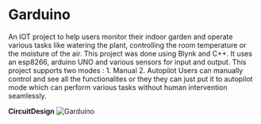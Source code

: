 # Garduino
An IOT project to help users monitor their indoor garden and operate various tasks like watering the plant, controlling the room temperature or the moisture of the air.
This project was done using Blynk and C++. It uses an esp8266, arduino UNO and various sensors for input and output.
This project supports two modes : 1. Manual 2. Autopilot
Users can manually control and see all the functionalites or they they can just put it to autopilot mode which can perform various tasks without human intervention seamlessly.

**CircuitDesign**
![Garduino](https://github.com/Nafis71/Garduino/assets/57575805/72fc2d81-282b-4cab-b70c-8ccfb7b3ea50)

